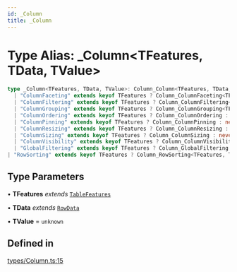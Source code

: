 ```yaml
---
id: _Column
title: _Column
---
```


# Type Alias: \_Column\<TFeatures, TData, TValue\>

```ts
type _Column<TFeatures, TData, TValue>: Column_Column<TFeatures, TData, TValue> & UnionToIntersection<
  | "ColumnFaceting" extends keyof TFeatures ? Column_ColumnFaceting<TFeatures, TData> : never
  | "ColumnFiltering" extends keyof TFeatures ? Column_ColumnFiltering<TFeatures, TData> : never
  | "ColumnGrouping" extends keyof TFeatures ? Column_ColumnGrouping<TFeatures, TData> : never
  | "ColumnOrdering" extends keyof TFeatures ? Column_ColumnOrdering : never
  | "ColumnPinning" extends keyof TFeatures ? Column_ColumnPinning : never
  | "ColumnResizing" extends keyof TFeatures ? Column_ColumnResizing : never
  | "ColumnSizing" extends keyof TFeatures ? Column_ColumnSizing : never
  | "ColumnVisibility" extends keyof TFeatures ? Column_ColumnVisibility : never
  | "GlobalFiltering" extends keyof TFeatures ? Column_GlobalFiltering : never
| "RowSorting" extends keyof TFeatures ? Column_RowSorting<TFeatures, TData> : never>;
```

## Type Parameters

• **TFeatures** *extends* [`TableFeatures`](../interfaces/tablefeatures.md)

• **TData** *extends* [`RowData`](rowdata.md)

• **TValue** = `unknown`

## Defined in

[types/Column.ts:15](https://github.com/TanStack/table/blob/b1e6b79157b0debc7222660572b06c8b857f4605/packages/table-core/src/types/Column.ts#L15)
